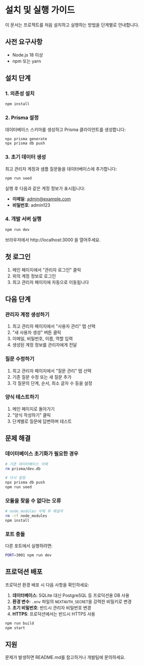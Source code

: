 # 설치 및 실행 가이드

이 문서는 프로젝트를 처음 설치하고 실행하는 방법을 단계별로 안내합니다.

## 사전 요구사항

-   Node.js 18 이상
-   npm 또는 yarn

## 설치 단계

### 1. 의존성 설치

```bash
npm install
```

### 2. Prisma 설정

데이터베이스 스키마를 생성하고 Prisma 클라이언트를 생성합니다:

```bash
npx prisma generate
npx prisma db push
```

### 3. 초기 데이터 생성

최고 관리자 계정과 샘플 질문들을 데이터베이스에 추가합니다:

```bash
npm run seed
```

실행 후 다음과 같은 계정 정보가 표시됩니다:

-   **이메일**: admin@example.com
-   **비밀번호**: admin123

### 4. 개발 서버 실행

```bash
npm run dev
```

브라우저에서 http://localhost:3000 을 열어주세요.

## 첫 로그인

1. 메인 페이지에서 "관리자 로그인" 클릭
2. 위의 계정 정보로 로그인
3. 최고 관리자 페이지에 자동으로 이동됩니다

## 다음 단계

### 관리자 계정 생성하기

1. 최고 관리자 페이지에서 "사용자 관리" 탭 선택
2. "새 사용자 생성" 버튼 클릭
3. 이메일, 비밀번호, 이름, 역할 입력
4. 생성된 계정 정보를 관리자에게 전달

### 질문 수정하기

1. 최고 관리자 페이지에서 "질문 관리" 탭 선택
2. 기존 질문 수정 또는 새 질문 추가
3. 각 질문의 단계, 순서, 최소 글자 수 등을 설정

### 양식 테스트하기

1. 메인 페이지로 돌아가기
2. "양식 작성하기" 클릭
3. 단계별로 질문에 답변하며 테스트

## 문제 해결

### 데이터베이스 초기화가 필요한 경우

```bash
# 기존 데이터베이스 삭제
rm prisma/dev.db

# 다시 설정
npx prisma db push
npm run seed
```

### 모듈을 찾을 수 없다는 오류

```bash
# node_modules 삭제 후 재설치
rm -rf node_modules
npm install
```

### 포트 충돌

다른 포트에서 실행하려면:

```bash
PORT=3001 npm run dev
```

## 프로덕션 배포

프로덕션 환경 배포 시 다음 사항을 확인하세요:

1. **데이터베이스**: SQLite 대신 PostgreSQL 등 프로덕션용 DB 사용
2. **환경 변수**: `.env` 파일의 `NEXTAUTH_SECRET`을 강력한 비밀키로 변경
3. **초기 비밀번호**: 반드시 관리자 비밀번호 변경
4. **HTTPS**: 프로덕션에서는 반드시 HTTPS 사용

```bash
npm run build
npm start
```

## 지원

문제가 발생하면 README.md를 참고하거나 개발팀에 문의하세요.
